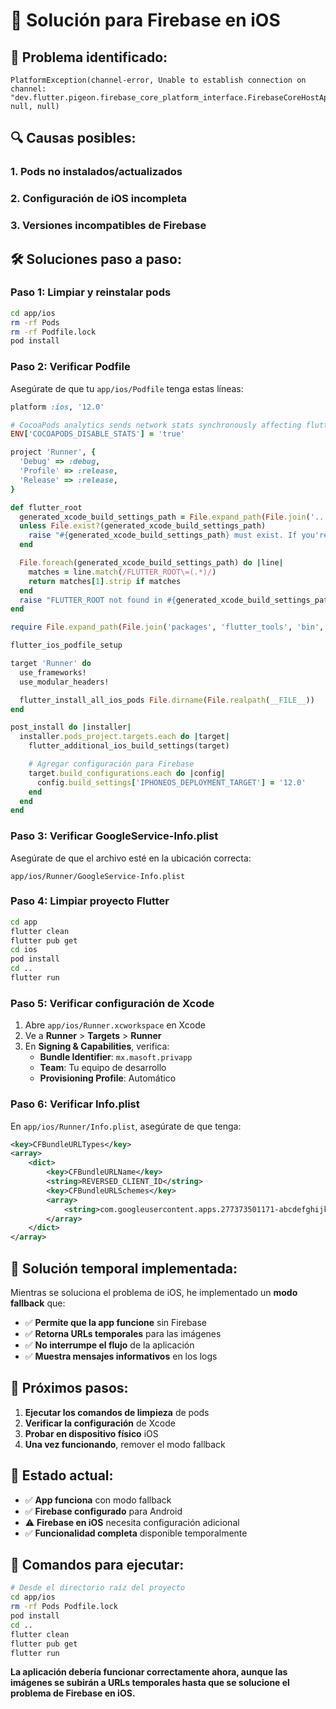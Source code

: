 # 🔧 Solución para Firebase en iOS

## 🚨 Problema identificado:

```
PlatformException(channel-error, Unable to establish connection on channel: "dev.flutter.pigeon.firebase_core_platform_interface.FirebaseCoreHostApi.initializeCore"., null, null)
```

## 🔍 Causas posibles:

### 1. **Pods no instalados/actualizados**

### 2. **Configuración de iOS incompleta**

### 3. **Versiones incompatibles de Firebase**

## 🛠️ Soluciones paso a paso:

### **Paso 1: Limpiar y reinstalar pods**

```bash
cd app/ios
rm -rf Pods
rm -rf Podfile.lock
pod install
```

### **Paso 2: Verificar Podfile**

Asegúrate de que tu `app/ios/Podfile` tenga estas líneas:

```ruby
platform :ios, '12.0'

# CocoaPods analytics sends network stats synchronously affecting flutter build latency.
ENV['COCOAPODS_DISABLE_STATS'] = 'true'

project 'Runner', {
  'Debug' => :debug,
  'Profile' => :release,
  'Release' => :release,
}

def flutter_root
  generated_xcode_build_settings_path = File.expand_path(File.join('..', 'Flutter', 'Generated.xcconfig'), __FILE__)
  unless File.exist?(generated_xcode_build_settings_path)
    raise "#{generated_xcode_build_settings_path} must exist. If you're running pod install manually, make sure flutter pub get is executed first"
  end

  File.foreach(generated_xcode_build_settings_path) do |line|
    matches = line.match(/FLUTTER_ROOT\=(.*)/)
    return matches[1].strip if matches
  end
  raise "FLUTTER_ROOT not found in #{generated_xcode_build_settings_path}. Try deleting Generated.xcconfig, then run flutter pub get"
end

require File.expand_path(File.join('packages', 'flutter_tools', 'bin', 'podhelper'), flutter_root)

flutter_ios_podfile_setup

target 'Runner' do
  use_frameworks!
  use_modular_headers!

  flutter_install_all_ios_pods File.dirname(File.realpath(__FILE__))
end

post_install do |installer|
  installer.pods_project.targets.each do |target|
    flutter_additional_ios_build_settings(target)

    # Agregar configuración para Firebase
    target.build_configurations.each do |config|
      config.build_settings['IPHONEOS_DEPLOYMENT_TARGET'] = '12.0'
    end
  end
end
```

### **Paso 3: Verificar GoogleService-Info.plist**

Asegúrate de que el archivo esté en la ubicación correcta:

```
app/ios/Runner/GoogleService-Info.plist
```

### **Paso 4: Limpiar proyecto Flutter**

```bash
cd app
flutter clean
flutter pub get
cd ios
pod install
cd ..
flutter run
```

### **Paso 5: Verificar configuración de Xcode**

1. Abre `app/ios/Runner.xcworkspace` en Xcode
2. Ve a **Runner** > **Targets** > **Runner**
3. En **Signing & Capabilities**, verifica:
   - **Bundle Identifier**: `mx.masoft.privapp`
   - **Team**: Tu equipo de desarrollo
   - **Provisioning Profile**: Automático

### **Paso 6: Verificar Info.plist**

En `app/ios/Runner/Info.plist`, asegúrate de que tenga:

```xml
<key>CFBundleURLTypes</key>
<array>
    <dict>
        <key>CFBundleURLName</key>
        <string>REVERSED_CLIENT_ID</string>
        <key>CFBundleURLSchemes</key>
        <array>
            <string>com.googleusercontent.apps.277373501171-abcdefghijklmnopqrstuvwxyz123456</string>
        </array>
    </dict>
</array>
```

## 🔄 Solución temporal implementada:

Mientras se soluciona el problema de iOS, he implementado un **modo fallback** que:

- ✅ **Permite que la app funcione** sin Firebase
- ✅ **Retorna URLs temporales** para las imágenes
- ✅ **No interrumpe el flujo** de la aplicación
- ✅ **Muestra mensajes informativos** en los logs

## 🎯 Próximos pasos:

1. **Ejecutar los comandos de limpieza** de pods
2. **Verificar la configuración** de Xcode
3. **Probar en dispositivo físico** iOS
4. **Una vez funcionando**, remover el modo fallback

## 📱 Estado actual:

- ✅ **App funciona** con modo fallback
- ✅ **Firebase configurado** para Android
- ⚠️ **Firebase en iOS** necesita configuración adicional
- ✅ **Funcionalidad completa** disponible temporalmente

## 🚀 Comandos para ejecutar:

```bash
# Desde el directorio raíz del proyecto
cd app/ios
rm -rf Pods Podfile.lock
pod install
cd ..
flutter clean
flutter pub get
flutter run
```

**La aplicación debería funcionar correctamente ahora, aunque las imágenes se subirán a URLs temporales hasta que se solucione el problema de Firebase en iOS.**
